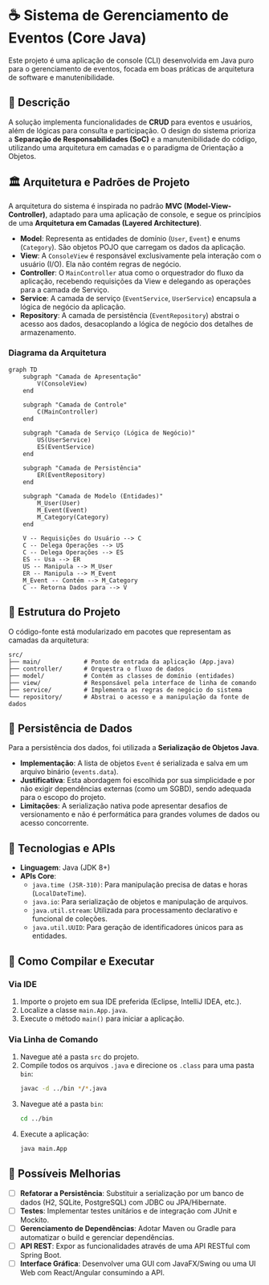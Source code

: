 # ☕ Sistema de Gerenciamento de Eventos (Core Java)

Este projeto é uma aplicação de console (CLI) desenvolvida em Java puro para o gerenciamento de eventos, focada em boas práticas de arquitetura de software e manutenibilidade.

## 📜 Descrição

A solução implementa funcionalidades de **CRUD** para eventos e usuários, além de lógicas para consulta e participação. O design do sistema prioriza a **Separação de Responsabilidades (SoC)** e a manutenibilidade do código, utilizando uma arquitetura em camadas e o paradigma de Orientação a Objetos.

## 🏛️ Arquitetura e Padrões de Projeto

A arquitetura do sistema é inspirada no padrão **MVC (Model-View-Controller)**, adaptado para uma aplicação de console, e segue os princípios de uma **Arquitetura em Camadas (Layered Architecture)**.

  - **Model**: Representa as entidades de domínio (`User`, `Event`) e enums (`Category`). São objetos POJO que carregam os dados da aplicação.
  - **View**: A `ConsoleView` é responsável exclusivamente pela interação com o usuário (I/O). Ela não contém regras de negócio.
  - **Controller**: O `MainController` atua como o orquestrador do fluxo da aplicação, recebendo requisições da View e delegando as operações para a camada de Serviço.
  - **Service**: A camada de serviço (`EventService`, `UserService`) encapsula a lógica de negócio da aplicação.
  - **Repository**: A camada de persistência (`EventRepository`) abstrai o acesso aos dados, desacoplando a lógica de negócio dos detalhes de armazenamento.

### Diagrama da Arquitetura

```mermaid
graph TD
    subgraph "Camada de Apresentação"
        V(ConsoleView)
    end

    subgraph "Camada de Controle"
        C(MainController)
    end

    subgraph "Camada de Serviço (Lógica de Negócio)"
        US(UserService)
        ES(EventService)
    end

    subgraph "Camada de Persistência"
        ER(EventRepository)
    end

    subgraph "Camada de Modelo (Entidades)"
        M_User(User)
        M_Event(Event)
        M_Category(Category)
    end

    V -- Requisições do Usuário --> C
    C -- Delega Operações --> US
    C -- Delega Operações --> ES
    ES -- Usa --> ER
    US -- Manipula --> M_User
    ER -- Manipula --> M_Event
    M_Event -- Contém --> M_Category
    C -- Retorna Dados para --> V
```

## 📂 Estrutura do Projeto

O código-fonte está modularizado em pacotes que representam as camadas da arquitetura:

```
src/
├── main/            # Ponto de entrada da aplicação (App.java)
├── controller/      # Orquestra o fluxo de dados
├── model/           # Contém as classes de domínio (entidades)
├── view/            # Responsável pela interface de linha de comando
├── service/         # Implementa as regras de negócio do sistema
└── repository/      # Abstrai o acesso e a manipulação da fonte de dados
```

## 💾 Persistência de Dados

Para a persistência dos dados, foi utilizada a **Serialização de Objetos Java**.

  - **Implementação**: A lista de objetos `Event` é serializada e salva em um arquivo binário (`events.data`).
  - **Justificativa**: Esta abordagem foi escolhida por sua simplicidade e por não exigir dependências externas (como um SGBD), sendo adequada para o escopo do projeto.
  - **Limitações**: A serialização nativa pode apresentar desafios de versionamento e não é performática para grandes volumes de dados ou acesso concorrente.

## 🔧 Tecnologias e APIs

  - **Linguagem**: Java (JDK 8+)
  - **APIs Core**:
      - `java.time (JSR-310)`: Para manipulação precisa de datas e horas (`LocalDateTime`).
      - `java.io`: Para serialização de objetos e manipulação de arquivos.
      - `java.util.stream`: Utilizada para processamento declarativo e funcional de coleções.
      - `java.util.UUID`: Para geração de identificadores únicos para as entidades.

## 🚀 Como Compilar e Executar

### Via IDE

1.  Importe o projeto em sua IDE preferida (Eclipse, IntelliJ IDEA, etc.).
2.  Localize a classe `main.App.java`.
3.  Execute o método `main()` para iniciar a aplicação.

### Via Linha de Comando

1.  Navegue até a pasta `src` do projeto.
2.  Compile todos os arquivos `.java` e direcione os `.class` para uma pasta `bin`:
    ```bash
    javac -d ../bin */*.java
    ```
3.  Navegue até a pasta `bin`:
    ```bash
    cd ../bin
    ```
4.  Execute a aplicação:
    ```bash
    java main.App
    ```

## 🌱 Possíveis Melhorias

  - [ ] **Refatorar a Persistência**: Substituir a serialização por um banco de dados (H2, SQLite, PostgreSQL) com JDBC ou JPA/Hibernate.
  - [ ] **Testes**: Implementar testes unitários e de integração com JUnit e Mockito.
  - [ ] **Gerenciamento de Dependências**: Adotar Maven ou Gradle para automatizar o build e gerenciar dependências.
  - [ ] **API REST**: Expor as funcionalidades através de uma API RESTful com Spring Boot.
  - [ ] **Interface Gráfica**: Desenvolver uma GUI com JavaFX/Swing ou uma UI Web com React/Angular consumindo a API.
